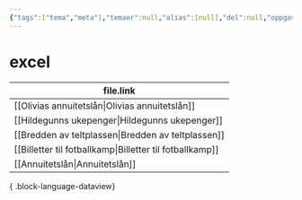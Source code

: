 ```yaml
---
{"tags":["tema","meta"],"temaer":null,"alias":[null],"del":null,"oppgave":null,"fag":null,"eksamen":null,"dg-publish":true,"title":"excel","date":"2023-06-01","modified":"2023-06-01","permalink":"/temaer/excel/","dgPassFrontmatter":true}
---
```



# excel
| file.link                                                   |
| ----------------------------------------------------------- |
| [[Olivias annuitetslån\|Olivias annuitetslån]]           |
| [[Hildegunns ukepenger\|Hildegunns ukepenger]]           |
| [[Bredden av teltplassen\|Bredden av teltplassen]]       |
| [[Billetter til fotballkamp\|Billetter til fotballkamp]] |
| [[Annuitetslån\|Annuitetslån]]                           |

{ .block-language-dataview}
